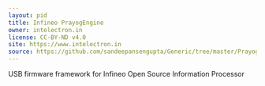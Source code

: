 ```yaml
---
layout: pid
title: Infineo PrayogEngine
owner: intelectron.in
license: CC-BY-ND v4.0
site: https://www.intelectron.in
source: https://github.com/sandeepansengupta/Generic/tree/master/PrayogEngine
---
```

USB firmware framework for Infineo Open Source Information Processor

